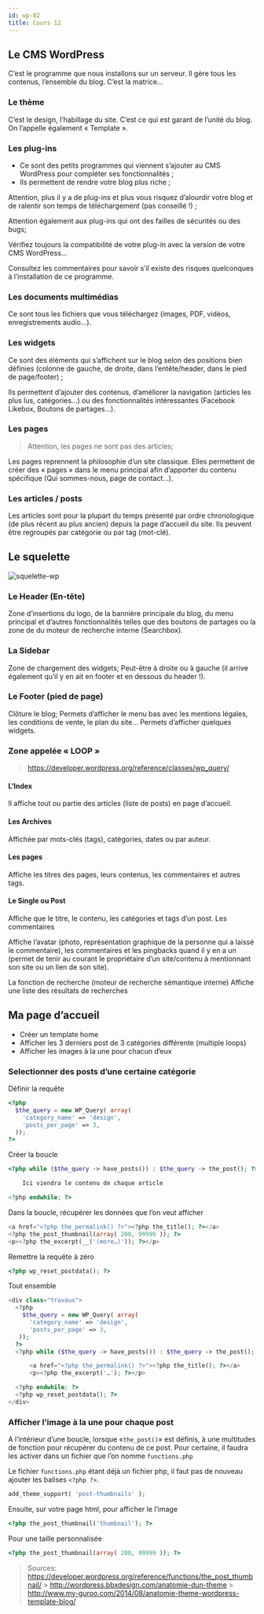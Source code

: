 ```yaml
---
id: wp-02
title: Cours 12
---
```


## Le CMS WordPress

C’est le programme que nous installons sur un serveur. Il gère tous les contenus, l’ensemble du blog. C’est la matrice…

### Le thème

C’est le design, l’habillage du site. C’est ce qui est garant de l’unité du blog. On l’appelle également « Template ».

### Les plug-ins

- Ce sont des petits programmes qui viennent s’ajouter au CMS WordPress pour compléter ses fonctionnalités ;
- Ils permettent de rendre votre blog plus riche ;

Attention, plus il y a de plug-ins et plus vous risquez d’alourdir votre blog et de ralentir son temps de téléchargement (pas conseillé !) ;

Attention également aux plug-ins qui ont des failles de sécurités ou des bugs;

Vérifiez toujours la compatibilité de votre plug-in avec la version de votre CMS WordPress…

Consultez les commentaires pour savoir s’il existe des risques quelconques à l’installation de ce programme.

### Les documents multimédias

Ce sont tous les fichiers que vous téléchargez (images, PDF, vidéos, enregistrements audio…).

### Les widgets

Ce sont des éléments qui s’affichent sur le blog selon des positions bien définies (colonne de gauche, de droite, dans l’entête/header, dans le pied de page/footer) ;

Ils permettent d’ajouter des contenus, d’améliorer la navigation (articles les plus lus, catégories…) ou des fonctionnalités intéressantes (Facebook Likebox, Boutons de partages…).

### Les pages

> Attention, les pages ne sont pas des articles;

Les pages reprennent la philosophie d’un site classique. Elles permettent de créer des « pages » dans le menu principal afin d’apporter du contenu spécifique (Qui sommes-nous, page de contact…).

### Les articles / posts

Les articles sont pour la plupart du temps présenté par ordre chronologique (de plus récent au plus ancien) depuis la page d’accueil du site.
Ils peuvent être regroupés par catégorie ou par tag (mot-clé).

## Le squelette

![squelette-wp](/cours_web_2e/img/wordpress/squelette-wp.png)

### Le Header (En-tête)

Zone d’insertions du logo, de la bannière principale du blog, du menu principal et d’autres fonctionnalités telles que des boutons de partages ou la zone de du moteur de recherche interne (Searchbox).

### La Sidebar

Zone de chargement des widgets;
Peut-être à droite ou à gauche (il arrive également qu’il y en ait en footer et en dessous du header !).

### Le Footer (pied de page)

Clôture le blog;
Permets d’afficher le menu bas avec les mentions légales, les conditions de vente, le plan du site…
Permets d’afficher quelques widgets.

### Zone appelée « LOOP »

> https://developer.wordpress.org/reference/classes/wp_query/

#### L’Index

Il affiche tout ou partie des articles (liste de posts) en page d’accueil.

#### Les Archives

Affichée par mots-clés (tags), catégories, dates ou par auteur.

#### Les pages

Affiche les titres des pages, leurs contenus, les commentaires et autres tags.

#### Le Single ou Post

Affiche que le titre, le contenu, les catégories et tags d’un post.
Les commentaires

Affiche l’avatar (photo, représentation graphique de la personne qui a laissé le commentaire), les commentaires et les pingbacks quand il y en a un (permet de tenir au courant le propriétaire d’un site/contenu à mentionnant son site ou un lien de son site).

La fonction de recherche (moteur de recherche sémantique interne)
Affiche une liste des résultats de recherches

## Ma page d’accueil

- Créer un template home
- Afficher les 3 derniers post de 3 catégories différente (multiple loops)
- Afficher les images à la une pour chacun d’eux

### Selectionner des posts d’une certaine catégorie

Définir la requête

```php
<?php
  $the_query = new WP_Query( array(
    'category_name' => 'design',
    'posts_per_page' => 3,
  ));
?>
```

Créer la boucle

```php
<?php while ($the_query -> have_posts()) : $the_query -> the_post(); ?>

    Ici viendra le contenu de chaque article

<?php endwhile; ?>
```

Dans la boucle, récupérer les données que l’on veut afficher

```php
<a href="<?php the_permalink() ?>"><?php the_title(); ?></a>
<?php the_post_thumbnail(array( 200, 99999 )); ?>
<p><?php the_excerpt(__('(more…)')); ?></p>
```

Remettre la requête à zéro

```php
<?php wp_reset_postdata(); ?>
```

Tout ensemble

```php
<div class="travaux">
  <?php
    $the_query = new WP_Query( array(
      'category_name' => 'design',
      'posts_per_page' => 3,
   ));
  ?>
  <?php while ($the_query -> have_posts()) : $the_query -> the_post(); ?>

      <a href="<?php the_permalink() ?>"><?php the_title(); ?></a>
      <p><?php the_excerpt('…'); ?></p>

  <?php endwhile; ?>
  <?php wp_reset_postdata(); ?>
</div>
```

### Afficher l’image à la une pour chaque post

A l’intérieur d’une boucle, lorsque «`the_post()`» est définis, à une multitudes de fonction pour récupérer du contenu de ce post. Pour certaine, il faudra les activer dans un fichier que l’on nomme `functions.php`

Le fichier `functions.php` étant déjà un fichier php, il faut pas de nouveau ajouter les balises `<?php ?>`.

```php
add_theme_support( 'post-thumbnails' );
```

Ensuite, sur votre page html, pour afficher le l’image

```php
<?php the_post_thumbnail('thumbnail'); ?>
```

Pour une taille personnalisée

```php
<?php the_post_thumbnail(array( 200, 99999 )); ?>
```

> Sources:
> https://developer.wordpress.org/reference/functions/the_post_thumbnail/ > http://wordpress.bbxdesign.com/anatomie-dun-theme > http://www.my-guroo.com/2014/08/anatomie-theme-wordpress-template-blog/
